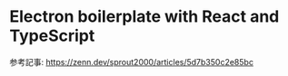 # Electron boilerplate with React and TypeScript

参考記事: https://zenn.dev/sprout2000/articles/5d7b350c2e85bc
